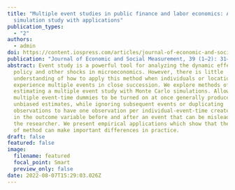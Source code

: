 ```yaml
---
title: "Multiple event studies in public finance and labor economics: A
  simulation study with applications"
publication_types:
  - "2"
authors:
  - admin
doi: https://content.iospress.com/articles/journal-of-economic-and-social-measurement/jem00383
publication: "Journal of Economic and Social Measurement, 39 (1–2): 31–57"
abstract: Event study is a powerful tool for analyzing the dynamic effects of
  policy and other shocks in microeconomics. However, there is little
  understanding of how to apply this method when individuals or locations
  experience multiple events in close succession. We explore methods of
  estimating a multiple event study with Monte Carlo simulations. Allowing
  multiple event-time dummies to be turned on at once generally produces
  unbiased estimates, while ignoring subsequent events or duplicating
  observations to have one observation per individual-event-time create trends
  in the outcome variable before and after an event that can be misleading to
  the researcher. We present empirical applications which show that the choice
  of method can make important differences in practice.
draft: false
featured: false
image:
  filename: featured
  focal_point: Smart
  preview_only: false
date: 2022-08-07T15:29:03.026Z
---
```

